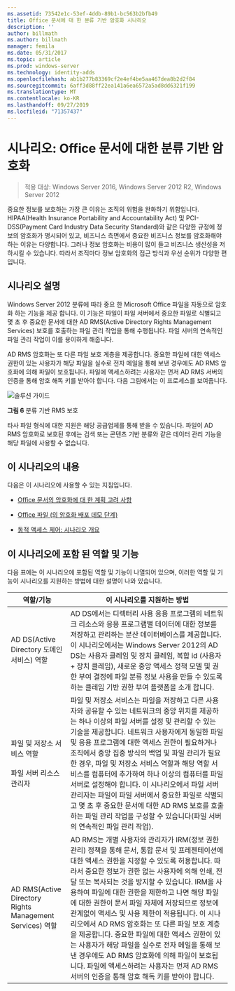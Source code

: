 ```yaml
---
ms.assetid: 73542e1c-53ef-4ddb-89b1-bc563b2bfb49
title: Office 문서에 대 한 분류 기반 암호화 시나리오
description: ''
author: billmath
ms.author: billmath
manager: femila
ms.date: 05/31/2017
ms.topic: article
ms.prod: windows-server
ms.technology: identity-adds
ms.openlocfilehash: ab1b277b83369cf2e4ef4be5aa467dea8b2d2f84
ms.sourcegitcommit: 6aff3d88ff22ea141a6ea6572a5ad8dd6321f199
ms.translationtype: MT
ms.contentlocale: ko-KR
ms.lasthandoff: 09/27/2019
ms.locfileid: "71357437"
---
```

# <a name="scenario-classification-based-encryption-for-office-documents"></a>시나리오: Office 문서에 대한 분류 기반 암호화

>적용 대상: Windows Server 2016, Windows Server 2012 R2, Windows Server 2012

중요한 정보를 보호하는 가장 큰 이유는 조직의 위험을 완화하기 위함입니다. HIPAA(Health Insurance Portability and Accountability Act) 및 PCI-DSS(Payment Card Industry Data Security Standard)와 같은 다양한 규정에 정보의 암호화가 명시되어 있고, 비즈니스 측면에서 중요한 비즈니스 정보를 암호화해야 하는 이유는 다양합니다. 그러나 정보 암호화는 비용이 많이 들고 비즈니스 생산성을 저하시킬 수 있습니다. 따라서 조직마다 정보 암호화의 접근 방식과 우선 순위가 다양한 편입니다.  
  
## <a name="BKMK_OVER"></a>시나리오 설명  
 Windows Server 2012 분류에 따라 중요 한 Microsoft Office 파일을 자동으로 암호화 하는 기능을 제공 합니다. 이 기능은 파일이 파일 서버에서 중요한 파일로 식별되고 몇 초 후 중요한 문서에 대한 AD RMS(Active Directory Rights Management Services) 보호를 호출하는 파일 관리 작업을 통해 수행됩니다. 파일 서버의 연속적인 파일 관리 작업이 이를 용이하게 해줍니다.  
  
AD RMS 암호화는 또 다른 파일 보호 계층을 제공합니다. 중요한 파일에 대한 액세스 권한이 있는 사용자가 해당 파일을 실수로 전자 메일을 통해 보낸 경우에도 AD RMS 암호화에 의해 파일이 보호됩니다. 파일에 액세스하려는 사용자는 먼저 AD RMS 서버의 인증을 통해 암호 해독 키를 받아야 합니다. 다음 그림에서는 이 프로세스를 보여줍니다.  
  
![솔루션 가이드](media/Scenario--Classification-Based-Encryption-for-Office-Documents/DynamicAccessControl_RevGuide_6.JPG)  
  
**그림 6** 분류 기반 RMS 보호  
  
타사 파일 형식에 대한 지원은 해당 공급업체를 통해 받을 수 있습니다. 파일이 AD RMS 암호화로 보호된 후에는 검색 또는 콘텐츠 기반 분류와 같은 데이터 관리 기능을 해당 파일에 사용할 수 없습니다.  
  
## <a name="in-this-scenario"></a>이 시나리오의 내용  
다음은 이 시나리오에 사용할 수 있는 지침입니다.  
  
-   [Office 문서의 암호화에 대 한 계획 고려 사항](assetId:///14714ba6-d6a2-45e4-aae5-d3318817e52a)  
  
-   [Office 파일 &#40;의 암호화 배포 데모 단계&#41;](Deploy-Encryption-of-Office-Files--Demonstration-Steps-.md)  
  
-   [동적 액세스 제어: 시나리오 개요](Dynamic-Access-Control--Scenario-Overview.md)  
  
## <a name="BKMK_NEW"></a>이 시나리오에 포함 된 역할 및 기능  
다음 표에는 이 시나리오에 포함된 역할 및 기능이 나열되어 있으며, 이러한 역할 및 기능이 시나리오를 지원하는 방법에 대한 설명이 나와 있습니다.  
  
|역할/기능|이 시나리오를 지원하는 방법|  
|-----------------|---------------------------------|  
|AD DS(Active Directory 도메인 서비스) 역할|AD DS에서는 디렉터리 사용 응용 프로그램의 네트워크 리소스와 응용 프로그램별 데이터에 대한 정보를 저장하고 관리하는 분산 데이터베이스를 제공합니다. 이 시나리오에서는 Windows Server 2012의 AD DS는 사용자 클레임 및 장치 클레임, 복합 id (사용자 + 장치 클레임), 새로운 중앙 액세스 정책 모델 및 권한 부여 결정에 파일 분류 정보 사용을 만들 수 있도록 하는 클레임 기반 권한 부여 플랫폼을 소개 합니다.|  
|파일 및 저장소 서비스 역할<br /><br />파일 서버 리소스 관리자|파일 및 저장소 서비스는 파일을 저장하고 다른 사용자와 공유할 수 있는 네트워크의 중앙 위치를 제공하는 하나 이상의 파일 서버를 설정 및 관리할 수 있는 기술을 제공합니다. 네트워크 사용자에게 동일한 파일 및 응용 프로그램에 대한 액세스 권한이 필요하거나 조직에서 중앙 집중 방식의 백업 및 파일 관리가 필요한 경우, 파일 및 저장소 서비스 역할과 해당 역할 서비스를 컴퓨터에 추가하여 하나 이상의 컴퓨터를 파일 서버로 설정해야 합니다. 이 시나리오에서 파일 서버 관리자는 파일이 파일 서버에서 중요한 파일로 식별되고 몇 초 후 중요한 문서에 대한 AD RMS 보호를 호출하는 파일 관리 작업을 구성할 수 있습니다(파일 서버의 연속적인 파일 관리 작업).|  
|AD RMS(Active Directory Rights Management Services) 역할|AD RMS는 개별 사용자와 관리자가 IRM(정보 권한 관리) 정책을 통해 문서, 통합 문서 및 프레젠테이션에 대한 액세스 권한을 지정할 수 있도록 허용합니다. 따라서 중요한 정보가 권한 없는 사용자에 의해 인쇄, 전달 또는 복사되는 것을 방지할 수 있습니다. IRM을 사용하여 파일에 대한 권한을 제한하고 나면 해당 파일에 대한 권한이 문서 파일 자체에 저장되므로 정보에 관계없이 액세스 및 사용 제한이 적용됩니다. 이 시나리오에서 AD RMS 암호화는 또 다른 파일 보호 계층을 제공합니다. 중요한 파일에 대한 액세스 권한이 있는 사용자가 해당 파일을 실수로 전자 메일을 통해 보낸 경우에도 AD RMS 암호화에 의해 파일이 보호됩니다. 파일에 액세스하려는 사용자는 먼저 AD RMS 서버의 인증을 통해 암호 해독 키를 받아야 합니다.|  
  


